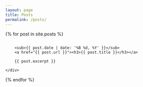 ```yaml
---
layout: page
title: Posts
permalink: /posts/
---
```


{% for post in site.posts %}
<div class="row">
	<div class="small-12 columns">

		<sub>{{ post.date | date: '%B %d, %Y' }}</sub>
		<a href="{{ post.url }}"><h3>{{ post.title }}</h3></a>

	  	{{ post.excerpt }}

	</div>
</div>
{% endfor %}

